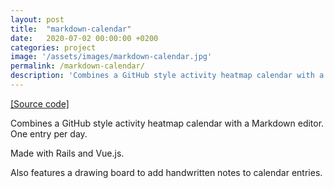 ```yaml
---
layout: post
title:  "markdown-calendar"
date:   2020-07-02 00:00:00 +0200
categories: project
image: '/assets/images/markdown-calendar.jpg'
permalink: /markdown-calendar/
description: 'Combines a GitHub style activity heatmap calendar with a Markdown editor.'
---
```


[[Source code]](https://github.com/emilosman/markdown-calendar)

Combines a GitHub style activity heatmap calendar with a Markdown editor.  
One entry per day.

Made with Rails and Vue.js.

Also features a drawing board to add handwritten notes to calendar entries.
